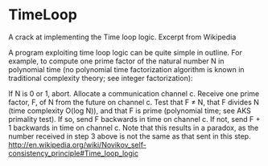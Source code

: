 TimeLoop
========

A crack at implementing the Time loop logic. Excerpt from Wikipedia

A program exploiting time loop logic can be quite simple in outline. For example, to compute one prime factor of the natural number N in polynomial time (no polynomial time factorization algorithm is known in traditional complexity theory; see integer factorization):

If N is 0 or 1, abort. Allocate a communication channel c. Receive one prime factor, F, of N from the future on channel c. Test that F ≠ N, that F divides N (time complexity O(log N)), and that F is prime (polynomial time; see AKS primality test). If so, send F backwards in time on channel c. If not, send F + 1 backwards in time on channel c. Note that this results in a paradox, as the number received in step 3 above is not the same as that sent in this step. http://en.wikipedia.org/wiki/Novikov_self-consistency_principle#Time_loop_logic


